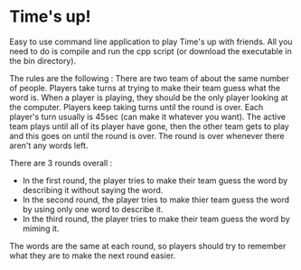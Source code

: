 # Time's up!

Easy to use command line application to play Time's up with friends. 
All you need to do is compile and run the cpp script (or download the executable in the bin directory). 

The rules are the following :
There are two team of about the same number of people. Players take turns at trying to make their team guess what the word is. 
When a player is playing, they should be the only player looking at the computer. 
Players keep taking turns until the round is over. Each player's turn usually is 45sec (can make it whatever you want). The active team plays until all of its player have gone, then the other team gets to play and this goes on until the round is over. The round is over whenever there aren't any words left. 

There are 3 rounds overall :
- In the first round, the player tries to make their team guess the word by describing it without saying the word. 
- In the second round, the player tries to make thier team guess the word by using only one word to describe it. 
- In the third round, the player tries to make their team guess the word by miming it. 

The words are the same at each round, so players should try to remember what they are to make the next round easier. 
